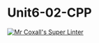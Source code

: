 # Unit6-02-CPP
[![Mr Coxall's Super Linter](https://github.com/ICS3U-C-Programming-ReidM/Unit6-02-CPP/workflows/Mr%20Coxall's%20Super%20Linter/badge.svg)](https://github.com/ICS3U-C-Programming-ReidM/Unit6-02-CPP/actions/)
